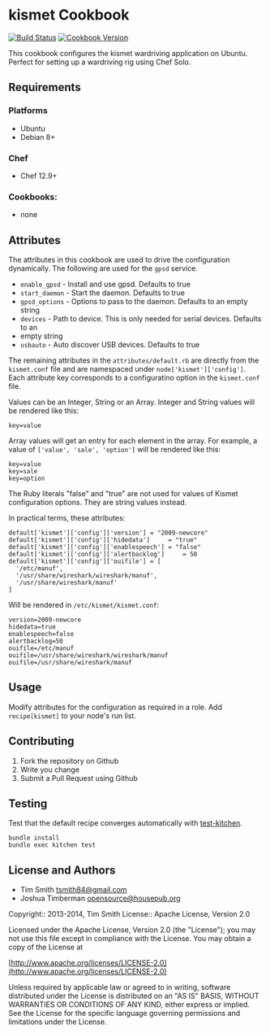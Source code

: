 # kismet Cookbook
[![Build Status](https://travis-ci.org/tas50/chef-kismet.svg?branch=master)](https://travis-ci.org/tas50/chef-kismet) [![Cookbook Version](https://img.shields.io/cookbook/v/kismet.svg)](https://supermarket.chef.io/cookbooks/kismet)

This cookbook configures the kismet wardriving application on Ubuntu.  Perfect for setting up a wardriving rig using Chef Solo.

## Requirements

### Platforms

- Ubuntu
- Debian 8+

### Chef

- Chef 12.9+

### Cookbooks:

- none

## Attributes

The attributes in this cookbook are used to drive the configuration dynamically. The following are used for the `gpsd` service.
- `enable_gpsd` - Install and use gpsd.  Defaults to true
- `start_daemon` - Start the daemon.  Defaults to true
- `gpsd_options` - Options to pass to the daemon.  Defaults to an empty string
- `devices` - Path to device.  This is only needed for serial devices.  Defaults to an
- empty string
- `usbauto` - Auto discover USB devices.  Defaults to true

The remaining attributes in the `attributes/default.rb` are directly from the `kismet.conf` file and are namespaced under `node['kismet']['config']`. Each attribute key corresponds to a configuratino option in the `kismet.conf` file.

Values can be an Integer, String or an Array. Integer and String values will be rendered like this:

```
key=value
```

Array values will get an entry for each element in the array. For example, a value of `['value', 'sale', 'option']` will be rendered like this:

```
key=value
key=sale
key=option
```

The Ruby literals "false" and "true" are not used for values of Kismet configuration options. They are string values instead.

In practical terms, these attributes:

```
default['kismet']['config']['version'] = "2009-newcore"
default['kismet']['config']['hidedata']     = "true"
default['kismet']['config']['enablespeech'] = "false"
default['kismet']['config']['alertbacklog']     = 50
default['kismet']['config']['ouifile'] = [
  '/etc/manuf',
  '/usr/share/wireshark/wireshark/manuf',
  '/usr/share/wireshark/manuf'
]
```

Will be rendered in `/etc/kismet/kismet.conf`:

```
version=2009-newcore
hidedata=true
enablespeech=false
alertbacklog=50
ouifile=/etc/manuf
ouifile=/usr/share/wireshark/wireshark/manuf
ouifile=/usr/share/wireshark/manuf
```

## Usage
Modify attributes for the configuration as required in a role. Add `recipe[kismet]` to your node's run list.

## Contributing
1. Fork the repository on Github
2. Write you change
3. Submit a Pull Request using Github

## Testing
Test that the default recipe converges automatically with [test-kitchen](http://rubygems.org/gems/test-kitchen).

```
bundle install
bundle exec kitchen test
```

## License and Authors
- Tim Smith [tsmith84@gmail.com](mailto:tsmith84@gmail.com)
- Joshua Timberman [opensource@housepub.org](mailto:opensource@housepub.org)

Copyright:: 2013-2014, Tim Smith License:: Apache License, Version 2.0

Licensed under the Apache License, Version 2.0 (the "License"); you may not use this file except in compliance with the License. You may obtain a copy of the License at

   [http://www.apache.org/licenses/LICENSE-2.0](http://www.apache.org/licenses/LICENSE-2.0)

Unless required by applicable law or agreed to in writing, software distributed under the License is distributed on an "AS IS" BASIS, WITHOUT WARRANTIES OR CONDITIONS OF ANY KIND, either express or implied. See the License for the specific language governing permissions and limitations under the License.

